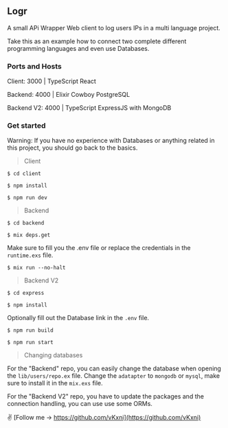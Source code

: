 ## Logr
A small APi Wrapper Web client to log users IPs in a multi language project. 

Take this as an example how to connect two complete different programming languages and even use Databases.

### Ports and Hosts
Client: 3000 | TypeScript React 

Backend: 4000 | Elixir Cowboy PostgreSQL 

Backend V2: 4000 | TypeScript ExpressJS with MongoDB

### Get started 
Warning: If you have no experience with Databases or anything related in this project, you should go back to the basics.

> Client
```
$ cd client

$ npm install

$ npm run dev
```

> Backend
```
$ cd backend
 
$ mix deps.get
```
Make sure to fill you the .env file or replace the credentials in the `runtime.exs` file. 

```
$ mix run --no-halt 
```

> Backend V2
```
$ cd express

$ npm install
```
Optionally fill out the Database link in the `.env` file. 

```
$ npm run build 

$ npm run start
```

> Changing databases

For the "Backend" repo, you can easily change the database when opening the `lib/users/repo.ex` file. 
Change the `adatapter` to `mongodb` or `mysql`, make sure to install it in the `mix.exs` file. 

For the "Backend V2" repo, you have to update the packages and the connection handling, you can use use some ORMs.

✌️ [Follow me -> https://github.com/vKxni](https://github.com/vKxni)